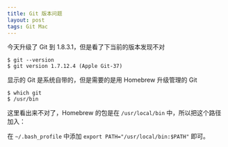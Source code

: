 ```yaml
---
title: Git 版本问题
layout: post
tags: Git Mac
---
```


今天升级了 Git 到 1.8.3.1，但是看了下当前的版本发现不对

```
$ git --version
$ git version 1.7.12.4 (Apple Git-37)
```

显示的 Git 是系统自带的，但是需要的是用 Homebrew 升级管理的 Git

```
$ which git
$ /usr/bin
```

这里看出来不对了，Homebrew 的包是在 `/usr/local/bin` 中，所以把这个路径加入：

在 `~/.bash_profile` 中添加 `export PATH="/usr/local/bin:$PATH"` 即可。